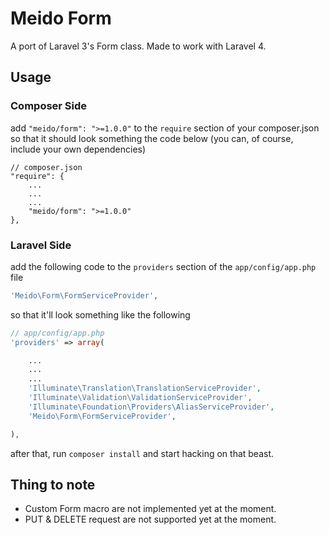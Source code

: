 # Meido Form

A port of Laravel 3's Form class. Made to work with Laravel 4.

## Usage

### Composer Side

add `"meido/form": ">=1.0.0"` to the `require` section of your composer.json so that it should look something the code below (you can, of course, include your own dependencies)

```composer
// composer.json
"require": {
	...
	...
	...
	"meido/form": ">=1.0.0"
},
```

### Laravel Side

add the following code to the `providers` section of the `app/config/app.php` file

```php
'Meido\Form\FormServiceProvider',
```

so that it'll look something like the following

```php
// app/config/app.php
'providers' => array(

	...
	...
	...
	'Illuminate\Translation\TranslationServiceProvider',
	'Illuminate\Validation\ValidationServiceProvider',
	'Illuminate\Foundation\Providers\AliasServiceProvider',
	'Meido\Form\FormServiceProvider',

),
```

after that, run `composer install` and start hacking on that beast.

## Thing to note

- Custom Form macro are not implemented yet at the moment.
- PUT & DELETE request are not supported yet at the moment.